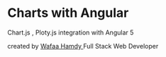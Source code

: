 # Charts with Angular
Chart.js  , Ploty.js integration with Angular 5

created by <a href="https://wafaa-hamdy.firebaseapp.com/"> Wafaa Hamdy </a> Full Stack Web Developer
